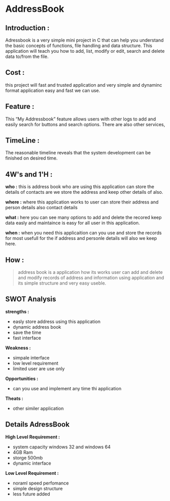 # AddressBook
## Introduction :
Adressbook is a very simple mini project in C that can help you understand the basic concepts of functions, file handling and data structure. This application will teach you how to add, list, modify or edit, search and delete data to/from the file.


## Cost :
 this project will fast and trusted application and very simple and dynaminc format application 
 easy and fast we can use. 

## Feature :
This “My Addressbook” feature allows users with other logs to add and easily search for buttons and search options. There are also other services,

## TimeLine : 
The reasonable timeline reveals that the system development can be finished on desired time.

## 4W's and 1'H :
**who :**
 this is address book who are using this application can store the details of contacts are we store the address and keep other details of also.

**where :**
where this application works to user can store their address and person details also contact details 

**what :**
here you can see many options to add and delete the recored keep data easly and maintaince is easy for all user in this application.

**when :**
when you need this applicaition can you use and store the records for most usefull for the if address and personle details will also we keep here.

**How :**
 --  
 > address book is a application how its works user can add and delete and modify records of address and information using application and its simple structure and very easy useble.

 ## SWOT Analysis
 
 **strengths :**
- easly store address using this application
- dynamic address book 
- save the time 
- fast interface

**Weakness :**
- simpale interface
- low level requirement
- limited user are use only

**Opportunities :**
- can you use and implement any time thi application

**Theats :**
- other similer application


## Details AdressBook 
**High Level Requirement :**
- system capacity  windows 32 and windows 64 
-  4GB Ram 
- storge 500mb
- dynamic interface

**Low Level Requirement :**
- noraml speed perfomance
- simple design structure 
- less future added
